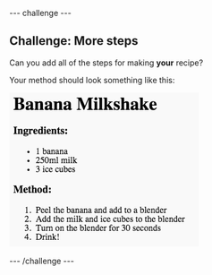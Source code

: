 \--- challenge \---

## Challenge: More steps

Can you add all of the steps for making **your** recipe?

Your method should look something like this:

![captură de ecran](images/recipe-more-method.png)

\--- /challenge \---